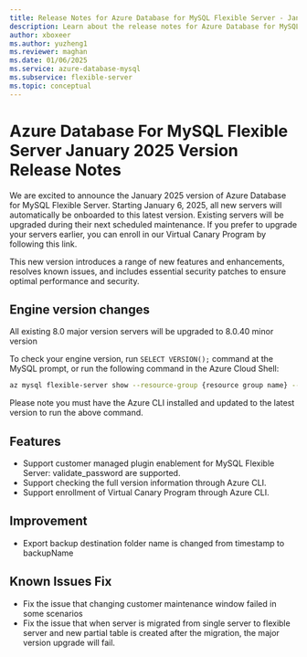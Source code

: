 ```yaml
---
title: Release Notes for Azure Database for MySQL Flexible Server - January 2025
description: Learn about the release notes for Azure Database for MySQL Flexible Server January 2025.
author: xboxeer
ms.author: yuzheng1
ms.reviewer: maghan
ms.date: 01/06/2025
ms.service: azure-database-mysql
ms.subservice: flexible-server
ms.topic: conceptual
---
```


# Azure Database For MySQL Flexible Server January 2025 Version Release Notes

We are excited to announce the January 2025 version of Azure Database for MySQL Flexible Server. Starting January 6, 2025, all new servers will automatically be onboarded to this latest version. Existing servers will be upgraded during their next scheduled maintenance. If you prefer to upgrade your servers earlier, you can enroll in our Virtual Canary Program by following this link.

This new version introduces a range of new features and enhancements, resolves known issues, and includes essential security patches to ensure optimal performance and security.

## Engine version changes

All existing 8.0 major version servers will be upgraded to 8.0.40 minor version

To check your engine version, run `SELECT VERSION();` command at the MySQL prompt, or run the following command in the Azure Cloud Shell:

```bash 
az mysql flexible-server show --resource-group {resource group name} --name {server name} --query "fullVersion"
```

Please note you must have the Azure CLI installed and updated to the latest version to run the above command.

## Features

- Support customer managed plugin enablement for MySQL Flexible Server: validate_password are supported.
- Support checking the full version information through Azure CLI.
- Support enrollment of Virtual Canary Program through Azure CLI.

## Improvement
- Export backup destination folder name is changed from timestamp to backupName

## Known Issues Fix
- Fix the issue that changing customer maintenance window failed in some scenarios
- Fix the issue that when server is migrated from single server to flexible server and new partial table is created after the migration, the major version upgrade will fail.
